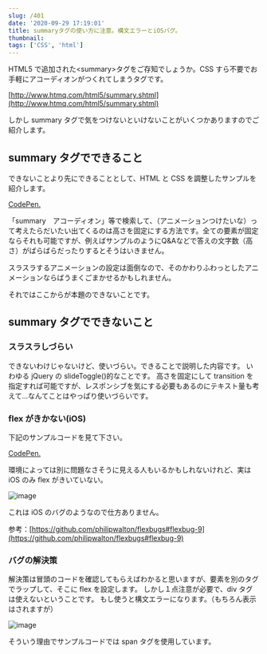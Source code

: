 ```yaml
---
slug: /401
date: '2020-09-29 17:19:01'
title: summaryタグの使い方に注意。構文エラーとiOSバグ。
thumbnail:
tags: ['CSS', 'html']
---
```

HTML5 で追加された\<summary\>タグをご存知でしょうか。CSS すら不要でお手軽にアコーディオンがつくれてしまうタグです。

[http://www.htmq.com/html5/summary.shtml](http://www.htmq.com/html5/summary.shtml)

しかし summary タグで気をつけないといけないことがいくつかありますのでご紹介します。

## summary タグでできること

できないことより先にできることとして、HTML と CSS を調整したサンプルを紹介します。

[CodePen.](https://codepen.io/totocalcio/pen/abNXMVz)

「summary　アコーディオン」等で検索して、（アニメーションつけたいな）って考えたらだいたい出てくるのは高さを固定にする方法です。全ての要素が固定ならそれも可能ですが、例えばサンプルのようにQ&Aなどで答えの文字数（高さ）がばらばらだったりするとそうはいきません。

スラスラするアニメーションの設定は面倒なので、そのかわりふわっとしたアニメーションならばうまくごまかせるかもしれません。

それではここからが本題のできないことです。

## summary タグでできないこと

### スラスラしづらい

できないわけじゃないけど、使いづらい。できることで説明した内容です。
いわゆる jQuery の slideToggle()的なことです。
高さを固定にして transition を指定すれば可能ですが、レスポンシブを気にする必要もあるのにテキスト量も考えて...なんてことはやっぱり使いづらいです。

### flex がきかない(iOS)

下記のサンプルコードを見て下さい。

[CodePen.](https://codepen.io/totocalcio/pen/WNwWqdZ)

環境によっては別に問題なさそうに見える人もいるかもしれないけれど、実は iOS のみ flex がきいていない。

![image](/img/blog/contents/2020/09/IMG_1785.png)

これは iOS のバグのようなので仕方ありません。

参考：[https://github.com/philipwalton/flexbugs#flexbug-9](https://github.com/philipwalton/flexbugs#flexbug-9)

### バグの解決策

解決策は冒頭のコードを確認してもらえばわかると思いますが、要素を別のタグでラップして、そこに flex を設定します。
しかし１点注意が必要で、div タグは使えないということです。
もし使うと構文エラーになります。（もちろん表示はされますが）

![image](/img/blog/contents/2020/09/image-18.png)

そういう理由でサンプルコードでは span タグを使用しています。
